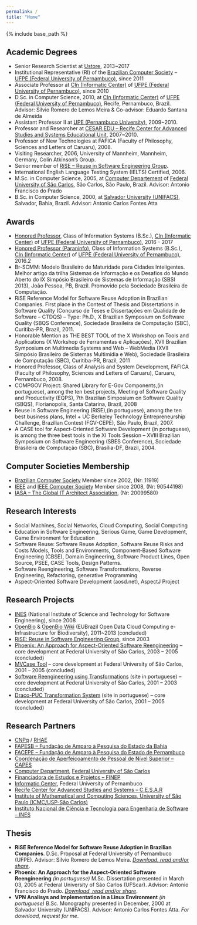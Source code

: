 ```yaml
---
permalink: /
title: "Home"
---
```


{% include base_path %}

## Academic Degrees ##

- Senior Research Scientist at [Ustore](http://www.ustore.com.br), 2013~2017
- Institutional Representative (RI) of the [Brazilian Computer Society](http://www.sbc.org.br) – [UFPE (Federal University of Pernambuco)](http://www.ufpe.br), since 2011
- Associate Professor at [CIn (Informatic Center)](http://www.cin.ufpe.br) of [UFPE (Federal University of Pernambuco)](http://www.ufpe.br), since 2010
- D.Sc. in Computer Science, 2010, at [CIn (Informatic Center)](http://www.cin.ufpe.br) of [UFPE (Federal University of Pernambuco)](http://www.ufpe.br), Recife, Pernambuco, Brazil. Advisor: Silvio Romero de Lemos Meira & Co-advisor: Eduardo Santana de Almeida
- Assistant Professor II at [UPE (Pernambuco University)](http://www.upe.br/graducao/cursos-presenciais/113-industrix/project-2/439-bacharelado-em-sistemas-de-informacao), 2009~2010.
- Professor and Researcher at [CESAR.EDU – Recife Center for Advanced Studies and Systems Educational Unit](http://www.cesar.edu.br/), 2007~2010.
- Professor of New Technologies at FAFICA (Faculty of Philosophy, Sciences and Letters of Caruaru), 2008.
- Visiting Researcher, 2006, University of Mannheim, Mannheim, Germany, Colin Atkinson’s Group.
- Senior member of [RiSE – Reuse in Software Engineering Group](http://www.rise.com.br/riselabs/).
- International English Language Testing System (IELTS) Certified, 2006.
- M.Sc. in Computer Science, 2005, at [Computer Departement](http://www.dc.ufscar.br) of [Federal University of São Carlos](http://www.ufscar.br), São Carlos, São Paulo, Brazil. Advisor: Antonio Francisco do Prado
- B.Sc. in Computer Science, 2000, at [Salvador University (UNIFACS)](http://www.unifacs.br), Salvador, Bahia, Brazil. Advisor: Antonio Carlos Fontes Atta

## Awards ##

- [Honored Professor](https://goo.gl/photos/7VgfFuFpPyqXyJ3Q7), Class of Information Systems (B.Sc.), [CIn (Informatic Center)](http://www.cin.ufpe.br) of [UFPE (Federal University of Pernambuco)](http://www.ufpe.br), 2016 - 2017
- [Honored Professor (Paraninfo)](https://goo.gl/photos/f7tLnSzgUTEdcCteA), Class of Information Systems (B.Sc.), [CIn (Informatic Center)](http://www.cin.ufpe.br) of [UFPE (Federal University of Pernambuco)](http://www.ufpe.br), 2016.2
- Br-SCMM: Modelo Brasileiro de Maturidade para Cidades Inteligentes. Melhor artigo da trilha Sistemas de Informação e os Desafios do Mundo Aberto do IX Simpósio Brasileiro de Sistemas de Informação (SBSI 2013), João Pessoa, PB, Brazil. Promovido pela Sociedade Brasileira de Computação.
- RiSE Reference Model for Software Reuse Adoption in Brazilian Companies. First place in the Contest of Thesis and Dissertations in Software Quality (Concurso de Teses e Dissertações em Qualidade de Software – CTDQS) – Type: Ph.D., X Brazilian Symposium on Software Quality (SBQS Conference), Sociedade Brasileira de Computação (SBC), Curitiba-PR, Brazil, 2011.
- Honorable Mention as THE BEST TOOL of the X Workshop on Tools and Applications (X Workshop de Ferramentas e Aplicações), XVII Brazilian Symposium on Multimedia Systems and Web – WebMedia (XVII Simpósio Brasileiro de Sistemas Multimídia e Web), Sociedade Brasileira de Computação (SBC), Curitiba-PR, Brazil, 2011
- Honored Professor, Class of Analysis and System Development, FAFICA (Faculty of Philosophy, Sciences and Letters of Caruaru), Caruaru, Pernambuco, 2008.
- COMPGOV Project: Shared Library for E-Gov Components,(in portuguese), among the ten best projects, Meeting of Software Quality and Productivity (EQPS), 7th Brazilian Simposium on Software Quality (SBQS), Florianopolis, Santa Catarina, Brazil, 2008
- Reuse in Software Engineering (RiSE),(in portuguese), among the ten best business plans, Intel + UC Berkeley Technology Entrepreneurship Challenge, Brazilian Contest (FGV-CEPE), São Paulo, Brazil, 2007.
- A CASE tool for Aspect-Oriented Software Development (in portuguese), is among the three best tools in the XI Tools Session – XVIII Brazilian Symposium on Software Engineering (SBES Conference), Sociedade Brasileira de Computação (SBC), Brasília-DF, Brazil, 2004.

## Computer Societies Membership ##

- [Brazilian Computer Society](http://www.sbc.org.br/) Member since 2002, (Nr: 11919)
- [IEEE](http://www.ieee.org/) and [IEEE Computer Society](http://www.ieee.org/) Member since 2008, (Nr: 90544198)
- [IASA – The Global IT Architect Association](http://www.iasaglobal.org/), (Nr: 20099580)

## Research Interests ##
    
- Social Machines, Social Networks, Cloud Computing, Social Computing
- Education in Software Engineering, Serious Game, Game Development, Game Environment for Education
- Software Reuse: Software Reuse Adoption, Software Reuse Risks and Costs Models, Tools and Environments, Component-Based Software Engineering (CBSE), Domain Engineering, Software Product Lines, Open Source, PSEE, CASE Tools, Design Patterns.
- Software Reengineering, Software Transformations, Reverse Engineering, Refactoring, generative Programming
- Aspect-Oriented Software Development (aosd.net), AspectJ Project

## Research Projects ##

- [INES](http://www.ines.org.br/) (National Institute of Science and Technology for Software Engineering), since 2008
- [OpenBio](http://www.eubrazilopenbio.eu/) & [OpenBio Wiki](http://wiki.eubrazilopenbio.eu/index.php/Main_Page) (EUBrazil Open Data Cloud Computing e-Infrastructure for Biodiversity), 2011~2013 (concluded)
- [RiSE: Reuse in Software Engineering Group](http://www.rise.com.br/riselabs/), since 2003
- [Phoenix: An Approach for Aspect-Oriented Software Reengineering](https://repositorio.ufscar.br/handle/ufscar/621) – core development at Federal University of São Carlos, 2003 – 2005 (concluded)
- [MVCase Tool](https://mvcase.dev.java.net/) – core development at Federal University of São Carlos, 2001 – 2005 (concluded)
- [Software Reengineering using Transformations](http://www.rst.dc.ufscar.br/) (site in portuguese)  – core development at Federal University of São Carlos, 2001 – 2003 (concluded)
- [Draco-PUC Transformation System](http://recope.dc.ufscar.br/dde/draco) (site in portuguese)  – core development at Federal University of São Carlos, 2001 – 2005 (concluded)

## Research Partners ##

- [CNPq](http://www.cnpq.br/) / [RHAE](http://www.cnpq.br/rhae)
- [FAPESB – Fundação de Amparo à Pesquisa do Estado da Bahia](http://www.fapesb.ba.gov.br/)
- [FACEPE – Fundação de Amparo à Pesquisa do Estado de Pernambuco](http://www.facepe.br/)
- [Coordenação de Aperfeiçoamento de Pessoal de Nível Superior – CAPES](http://www.capes.gov.br/)
- [Computer Department](http://www.dc.ufscar.br/), [Federal University of São Carlos](http://www.ufscar.br)
- [Financiadora de Estudos e Projetos – FINEP](http://www.finep.gov.br/)
- [Informatic Center](http://www.cin.ufpe.br/), Federal University of Pernambuco
- [Recife Center for Advanced Studies and Systems – C.E.S.A.R](http://www.cesar.org.br/)
- [Institute of Mathematical and Computing Sciences, University of São Paulo (ICMC/USP-São Carlos)](http://www.icmc.sc.usp.br/)
- [Instituto Nacional de Ciência e Tecnologia para Engenharia de Software – INES](http://www.ines.org.br/)

## Thesis ##

- **RiSE Reference Model for Software Reuse Adoption in Brazilian Companies**. D.Sc. Proposal at Federal University of Pernambuco (UFPE).  Advisor: Silvio Romero de Lemos Meira. [*Download, read and/or share*](https://www.scribd.com/document/53625784/RiSE-Reference-Model-for-Software-Reuse-Adoption-in-Brazilian-Companies?ad_group=&campaign=Skimbit%2C+Ltd.&content=10079&keyword=ft750noi&medium=affiliate&source=impactradius).
- **Phoenix: An Approach for the Aspect-Oriented Software Reengineering** *(in portuguese)* M.Sc. Dissertation presented in March 03, 2005 at Federal University of São Carlos (UFScar). Advisor: Antonio Francisco do Prado. [*Download, read and/or share*](https://www.scribd.com/document/42180162/Phoenix-Uma-Abordagem-para-Reengenharia-de-Software-Orientada-a-Aspectos?ad_group=&campaign=Skimbit%2C+Ltd.&content=10079&keyword=ft750noi&medium=affiliate&source=impactradius).
- **VPN Analisys and Implementation in a Linux Environment** *(in portuguese)* B.Sc. Monography presented in December, 2000 at Salvador University (UNIFACS). Advisor: Antonio Carlos Fontes Atta. *For download, request for me*.


